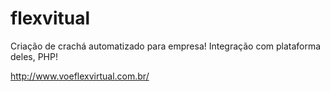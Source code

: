 # flexvitual

Criação de crachá automatizado para empresa! 
Integração com plataforma deles, PHP!


http://www.voeflexvirtual.com.br/
